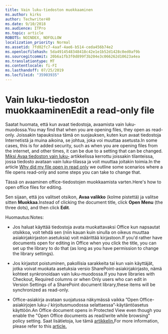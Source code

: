 ```yaml
---
title: Vain luku-tiedoston muokkaaminen
ms.author: kirks
author: Techwriter40
ms.date: 9/10/2018
ms.audience: ITPro
ms.topic: article
ROBOTS: NOINDEX, NOFOLLOW
localization_priority: Normal
ms.assetid: 7fd02fc7-4aaf-4ae6-b514-ceda456b74e2
ms.openlocfilehash: 5da4914548348418c42e1e1b52d1428c0ed0af9b
ms.sourcegitcommit: 20b6a1fb3f0d899f3b204e3c066262d10623a4ea
ms.translationtype: MT
ms.contentlocale: fi-FI
ms.lasthandoff: 07/25/2019
ms.locfileid: "35903935"
---
```

# <a name="edit-a-read-only-file"></a><span data-ttu-id="b2034-102">Vain luku-tiedoston muokkaaminen</span><span class="sxs-lookup"><span data-stu-id="b2034-102">Edit a read-only file</span></span>

<span data-ttu-id="b2034-103">Saatat huomata, että kun avaat tiedostoja, avaamista vain luku-muodossa.</span><span class="sxs-lookup"><span data-stu-id="b2034-103">You may find that when you are opening files, they open as read-only.</span></span> <span data-ttu-id="b2034-104">Joissakin tapauksissa tämä on suojauksen, kuten kun avaat tiedostoja Internetistä ja muina aikoina, se johtua, joka voi muuttaa asetusta.</span><span class="sxs-lookup"><span data-stu-id="b2034-104">In some cases, this is for added security, such as when you are opening files from the internet, and other times, it can be due to a setting that can be changed.</span></span> <span data-ttu-id="b2034-105">[Miksi Avaa tiedoston vain luku-](https://support.office.com/article/Why-did-my-file-open-read-only-3ab4b792-da50-4b38-8628-14c64e1f1d15) artikkelissa kerrottu joissakin tilanteissa, jossa tiedosto avataan vain luku-tilassa ja voit muuttaa joitakin toimia.</span><span class="sxs-lookup"><span data-stu-id="b2034-105">In the article [Why did my file open in read only](https://support.office.com/article/Why-did-my-file-open-read-only-3ab4b792-da50-4b38-8628-14c64e1f1d15) we outline some scenarios where a file opens read-only and some steps you can take to change that.</span></span>

<span data-ttu-id="b2034-106">Tässä on avaaminen office-tiedostojen muokkaamista varten.</span><span class="sxs-lookup"><span data-stu-id="b2034-106">Here's how to open office files for editing.</span></span>

<span data-ttu-id="b2034-107">Sen sijaan, että jos valitset otsikon, **Avaa valikko** (kolme pistettä) ja valitse sitten **Muokkaa**.</span><span class="sxs-lookup"><span data-stu-id="b2034-107">Instead of clicking the document title, click **Open Menu** (the three dots), and then click **Edit**.</span></span>

<span data-ttu-id="b2034-108">Huomautus:</span><span class="sxs-lookup"><span data-stu-id="b2034-108">Notes:</span></span>

- <span data-ttu-id="b2034-109">Jos haluat käyttää tiedostoja avata muokattavaksi Office kun napsautat otsikkoa, voit tehdä sen (niin kauan kuin sinulla on oikeus muuttaa asiakirjakirjaston asetuksia) voit määrittää kirjastoon.</span><span class="sxs-lookup"><span data-stu-id="b2034-109">If you'd rather have documents open for editing in Office when you click the title, you can set up the library to do that (as long as you have permission to change the library settings).</span></span>

- <span data-ttu-id="b2034-110">Jos kirjastot poistuminen, pakollisia sarakkeita tai kun vain käyttäjät, jotka voivat muokata asetuksia versio SharePoint-asiakirjakirjasto, nämä kohteet synkronoidaan vain luku-muodossa.</span><span class="sxs-lookup"><span data-stu-id="b2034-110">If you have libraries with Checkout, Required columns or when Only users who can edit in Version Settings of a SharePoint document library,these items will be synchronized as read-only.</span></span>

- <span data-ttu-id="b2034-111">Office-asiakirja avataan suojatussa näkymässä vaikka ”Open Office-asiakirjojen luku-/ kirjoitusmuodossa selattaessa”-käytäntöasetus käyttöön.</span><span class="sxs-lookup"><span data-stu-id="b2034-111">An Office document opens in Protected View even though you enable the "Open Office documents as read/write while browsing" policy setting.</span></span> <span data-ttu-id="b2034-112">Saat lisätietoja, lue tämä [artikkelin.](https://support.microsoft.com/help/983047/an-office-document-opens-in-protected-view-even-though-you-enable-the)</span><span class="sxs-lookup"><span data-stu-id="b2034-112">For more information, please refer to this [article.](https://support.microsoft.com/help/983047/an-office-document-opens-in-protected-view-even-though-you-enable-the)</span></span>

